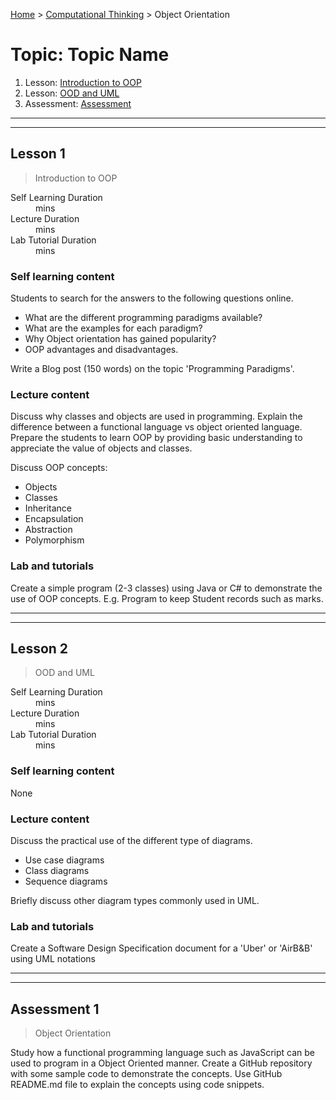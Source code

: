 [Home](../README.md) > [Computational Thinking](./README.md) > Object Orientation

# Topic: Topic Name

1. Lesson: [Introduction to OOP](#lesson-1)
1. Lesson: [OOD and UML](#lesson-2)
1. Assessment: [Assessment](#assessment-1)

---

---

## Lesson 1

> Introduction to OOP

<dl>
<dt>Self Learning Duration</dt>
<dd> mins</dd>
<dt>Lecture Duration</dt>
<dd> mins</dd>
<dt>Lab Tutorial Duration</dt>
<dd> mins</dd>
</dl>

### Self learning content

Students to search for the answers to the following questions online.

- What are the different programming paradigms available?
- What are the examples for each paradigm?
- Why Object orientation has gained popularity?
- OOP advantages and disadvantages.

Write a Blog post (150 words) on the topic 'Programming Paradigms'.

### Lecture content

Discuss why classes and objects are used in programming. Explain the difference between a functional language vs object oriented language. Prepare the students to learn OOP by providing basic understanding to appreciate the value of objects and classes.

Discuss OOP concepts:

- Objects
- Classes
- Inheritance
- Encapsulation
- Abstraction
- Polymorphism

### Lab and tutorials

Create a simple program (2-3 classes) using Java or C# to demonstrate the use of OOP concepts. E.g. Program to keep Student records such as marks.

---

---

## Lesson 2

> OOD and UML

<dl>
<dt>Self Learning Duration</dt>
<dd> mins</dd>
<dt>Lecture Duration</dt>
<dd> mins</dd>
<dt>Lab Tutorial Duration</dt>
<dd> mins</dd>
</dl>

### Self learning content

None

### Lecture content

Discuss the practical use of the different type of diagrams.

- Use case diagrams
- Class diagrams
- Sequence diagrams

Briefly discuss other diagram types commonly used in UML.

### Lab and tutorials

Create a Software Design Specification document for a 'Uber' or 'AirB&B' using UML notations

---

---

## Assessment 1

> Object Orientation

Study how a functional programming language such as JavaScript can be used to program in a Object Oriented manner. Create a GitHub repository with some sample code to demonstrate the concepts. Use GitHub README.md file to explain the concepts using code snippets.
